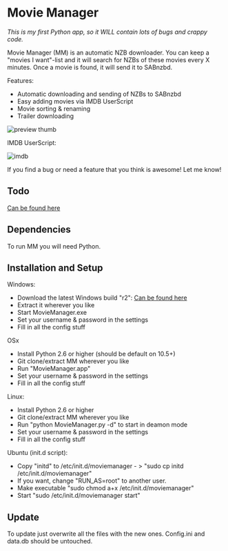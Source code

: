 Movie Manager
=====

*This is my first Python app, so it WILL contain lots of bugs and crappy code.*

Movie Manager (MM) is an automatic NZB downloader. You can keep a "movies I want"-list and it will search for NZBs of these movies every X minutes.
Once a movie is found, it will send it to SABnzbd.

Features:

* Automatic downloading and sending of NZBs to SABnzbd
* Easy adding movies via IMDB UserScript
* Movie sorting & renaming
* Trailer downloading


![preview thumb](http://github.com/RuudBurger/Movie-Manager/raw/master/media/images/screenshot.png)

IMDB UserScript:

![imdb](http://github.com/RuudBurger/Movie-Manager/raw/master/media/images/imdbScriptPreview.png)

If you find a bug or need a feature that you think is awesome! Let me know!

## Todo

[Can be found here](http://github.com/RuudBurger/Movie-Manager/blob/master/todo.md)

## Dependencies

To run MM you will need Python.

## Installation and Setup

Windows:

* Download the latest Windows build "r2": [Can be found here](http://cl.ly/a9e0706e203396d87f77)
* Extract it wherever you like
* Start MovieManager.exe
* Set your username & password in the settings
* Fill in all the config stuff

OSx
* Install Python 2.6 or higher (should be default on 10.5+)
* Git clone/extract MM wherever you like
* Run "MovieManager.app"
* Set your username & password in the settings
* Fill in all the config stuff

Linux:

* Install Python 2.6 or higher
* Git clone/extract MM wherever you like
* Run "python MovieManager.py -d" to start in deamon mode
* Set your username & password in the settings
* Fill in all the config stuff

Ubuntu (init.d script):

* Copy "initd" to /etc/init.d/moviemanager - > "sudo cp initd /etc/init.d/moviemanager"
* If you want, change "RUN_AS=root" to another user.
* Make executable "sudo chmod a+x /etc/init.d/moviemanager"
* Start "sudo /etc/init.d/moviemanager start"

## Update

To update just overwrite all the files with the new ones. Config.ini and data.db should be untouched.
